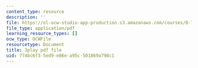```yaml
---
content_type: resource
description: ''
file: https://ol-ocw-studio-app-production.s3.amazonaws.com/courses/8-701-introduction-to-nuclear-and-particle-physics-fall-2020/774bc6f35ed9e86ea95c501869a798c1_BqZ8TiM-UVs.pdf
file_type: application/pdf
learning_resource_types: []
ocw_type: OCWFile
resourcetype: Document
title: 3play pdf file
uid: 774bc6f3-5ed9-e86e-a95c-501869a798c1
---
```

